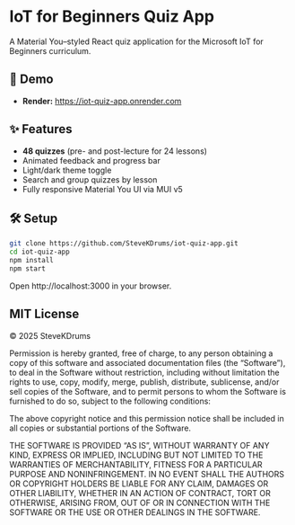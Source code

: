 # IoT for Beginners Quiz App

A Material You–styled React quiz application for the Microsoft IoT for Beginners curriculum.

## 🚀 Demo

- **Render:** https://iot-quiz-app.onrender.com  

## ✨ Features

- **48 quizzes** (pre- and post-lecture for 24 lessons)  
- Animated feedback and progress bar  
- Light/dark theme toggle  
- Search and group quizzes by lesson  
- Fully responsive Material You UI via MUI v5  

## 🛠️ Setup

```bash
git clone https://github.com/SteveKDrums/iot-quiz-app.git
cd iot-quiz-app
npm install
npm start
```
Open http://localhost:3000 in your browser.



## MIT License

© 2025 SteveKDrums

Permission is hereby granted, free of charge, to any person obtaining a copy
of this software and associated documentation files (the “Software”), to deal
in the Software without restriction, including without limitation the rights
to use, copy, modify, merge, publish, distribute, sublicense, and/or sell
copies of the Software, and to permit persons to whom the Software is
furnished to do so, subject to the following conditions:

The above copyright notice and this permission notice shall be included in
all copies or substantial portions of the Software.

THE SOFTWARE IS PROVIDED “AS IS”, WITHOUT WARRANTY OF ANY KIND, EXPRESS OR
IMPLIED, INCLUDING BUT NOT LIMITED TO THE WARRANTIES OF MERCHANTABILITY,
FITNESS FOR A PARTICULAR PURPOSE AND NONINFRINGEMENT. IN NO EVENT SHALL THE
AUTHORS OR COPYRIGHT HOLDERS BE LIABLE FOR ANY CLAIM, DAMAGES OR OTHER
LIABILITY, WHETHER IN AN ACTION OF CONTRACT, TORT OR OTHERWISE, ARISING FROM,
OUT OF OR IN CONNECTION WITH THE SOFTWARE OR THE USE OR OTHER DEALINGS IN
THE SOFTWARE.